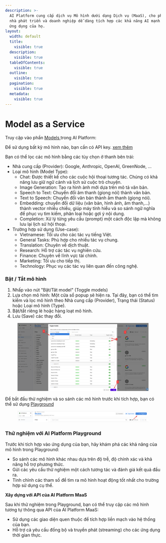 ```yaml
---
description: >-
  AI Platform cung cấp dịch vụ Mô hình dưới dạng Dịch vụ (MaaS), cho phép các
  nhà phát triển và doanh nghiệp dễ dàng tích hợp các khả năng AI mạnh mẽ vào
  ứng dụng của họ.
layout:
  width: default
  title:
    visible: true
  description:
    visible: true
  tableOfContents:
    visible: true
  outline:
    visible: true
  pagination:
    visible: true
  metadata:
    visible: true
---
```


# Model as a Service

Truy cập vào phần [Models ](https://aiplatform.console.vngcloud.vn/models)trong AI Platform:

Để sử dụng bất kỳ mô hình nào, bạn cần có API key. [xem thêm](../bat-dau-voi-ai-platform.md#id-6.-quan-ly-api-keys)&#x20;

Bạn có thể lọc các mô hình bằng các tùy chọn ở thanh bên trái:

* Nhà cung cấp (Provider): Google, Anthropic, OpenAI, GreenNode, ...
* Loại mô hình (Model Type):&#x20;
  * Chat: Được thiết kế cho các cuộc hội thoại tương tác. Chúng có khả năng lưu giữ ngữ cảnh và lịch sử cuộc trò chuyện.
  * Image Generation: Tạo ra hình ảnh mới dựa trên mô tả văn bản.
  * Speech to Text: Chuyển đổi âm thanh (giọng nói) thành văn bản.
  * Text to Speech: Chuyển đổi văn bản thành âm thanh (giọng nói).
  * Embedding: chuyển đổi dữ liệu (văn bản, hình ảnh, âm thanh,…) thành vector nhiều chiều, giúp máy tính hiểu và so sánh ngữ nghĩa để phục vụ tìm kiếm, phân loại hoặc gợi ý nội dung.
  * Completion: Xử lý từng yêu cầu (prompt) một cách độc lập mà không lưu lại lịch sử hội thoại.
* Trường hợp sử dụng (Use-case):
  * Vietnamese: Tối ưu cho các tác vụ tiếng Việt.
  * General Tasks: Phù hợp cho nhiều tác vụ chung.
  * Translation: Chuyên về dịch thuật.
  * Research: Hỗ trợ các tác vụ nghiên cứu.
  * Finance: Chuyên về lĩnh vực tài chính.
  * Marketing: Tối ưu cho tiếp thị.
  * Technology: Phục vụ các tác vụ liên quan đến công nghệ.

### Bật /  Tắt mô hình

1. Nhấp vào nút "Bật/Tăt model" (Toggle models)&#x20;
2. Lựa chọn mô hình: Một cửa sổ popup sẽ hiện ra. Tại đây, bạn có thể tìm kiếm và lọc mô hình theo Nhà cung cấp (Provider), Trạng thái (Status) hoặc Loại mô hình (Type).
3. Bật/tắt riêng lẻ hoặc hàng loạt mô hình.
4. Lưu (Save) các thay đổi.

<figure><img src="../../../.gitbook/assets/image (16).png" alt=""><figcaption></figcaption></figure>

Để bắt đầu thử nghiệm và so sánh các mô hình trước khi tích hợp, bạn có thể sử dụng [Playground](playground.md)&#x20;

<figure><img src="../../../.gitbook/assets/image (1120).png" alt=""><figcaption></figcaption></figure>

### **Thử nghiệm với AI Platform Playground**

Trước khi tích hợp vào ứng dụng của bạn, hãy khám phá các khả năng của mô hình trong Playground:

* So sánh các mô hình khác nhau dựa trên độ trễ, độ chính xác và khả năng hỗ trợ phương thức.
* Gửi các yêu cầu thử nghiệm một cách tương tác và đánh giá kết quả đầu ra.
* Tinh chỉnh các tham số để tìm ra mô hình hoạt động tốt nhất cho trường hợp sử dụng cụ thể.

**Xây dựng với API của AI Platform MaaS**

Sau khi thử nghiệm trong Playground, bạn có thể truy cập các mô hình tương tự thông qua API của AI Platform MaaS:

* Sử dụng các giao diện quen thuộc để tích hợp liền mạch vào hệ thống của bạn.
* Hỗ trợ cả yêu cầu đồng bộ và truyền phát (streaming) cho các ứng dụng thời gian thực.
